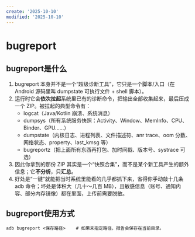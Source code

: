 ```yaml
---
create: '2025-10-10'
modified: '2025-10-10'
---
```


# bugreport

## bugreport是什么

1. bugreport 本身并不是一个“超级诊断工具”，它只是一个脚本/入口（在 Android 源码里叫 dumpstate 可执行文件 + shell 脚本）。
2. 运行时它会**依次拉起**系统里已有的诊断命令，把输出全部收集起来，最后压成一个 ZIP。被拉起的典型命令有：
   - logcat（Java/Kotlin 崩溃、系统消息）
   - dumpsys（所有系统服务快照：Activity、Window、MemInfo、CPU、Binder、GPU……）
   - dumpstate（内核日志、进程列表、文件描述符、anr trace、oom 分数、网络状态、property、last_kmsg 等）
   - bugreportz（把上面所有东西再打包、加时间戳、版本号、systrace 可选）
3. 因此你拿到的那份 ZIP 其实是一个“快照合集”，而不是某个新工具产生的额外信息；它**不分析**，只**汇总**。
4. 好处是“一键”就能把当时系统里能看的几乎都抓下来，省得你手动敲十几条 adb 命令；坏处是体积大（几十～几百 MB），且敏感信息（账号、通知内容、部分内存镜像）都在里面，上传前需要脱敏。

## bugreport使用方式

```shell
adb bugreport <保存路径>	# 如果未指定路径，报告会保存在当前目录。
```